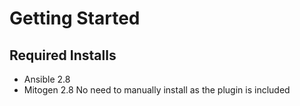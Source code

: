 # Getting Started

## Required Installs

- Ansible 2.8
- Mitogen 2.8  No need to manually install as the plugin is included